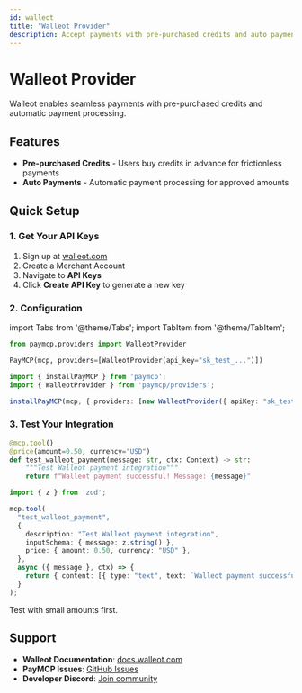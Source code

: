 ```yaml
---
id: walleot
title: "Walleot Provider"
description: Accept payments with pre-purchased credits and auto payments using Walleot
---
```


# Walleot Provider

Walleot enables seamless payments with pre-purchased credits and automatic payment processing.

## Features

- **Pre-purchased Credits** - Users buy credits in advance for frictionless payments
- **Auto Payments** - Automatic payment processing for approved amounts

## Quick Setup

### 1. Get Your API Keys

1. Sign up at [walleot.com](https://walleot.com)
2. Create a Merchant Account
3. Navigate to **API Keys**
4. Click **Create API Key** to generate a new key

### 2. Configuration

import Tabs from '@theme/Tabs';
import TabItem from '@theme/TabItem';

<Tabs>
<TabItem value="python" label="Python">

```python
from paymcp.providers import WalleotProvider

PayMCP(mcp, providers=[WalleotProvider(api_key="sk_test_...")])
```

</TabItem>
<TabItem value="typescript" label="TypeScript">

```typescript
import { installPayMCP } from 'paymcp';
import { WalleotProvider } from 'paymcp/providers';

installPayMCP(mcp, { providers: [new WalleotProvider({ apiKey: "sk_test_..." })] });
```

</TabItem>
</Tabs>

### 3. Test Your Integration

<Tabs>
<TabItem value="python" label="Python">

```python
@mcp.tool()
@price(amount=0.50, currency="USD")
def test_walleot_payment(message: str, ctx: Context) -> str:
    """Test Walleot payment integration"""
    return f"Walleot payment successful! Message: {message}"
```

</TabItem>
<TabItem value="typescript" label="TypeScript">

```typescript
import { z } from 'zod';

mcp.tool(
  "test_walleot_payment",
  {
    description: "Test Walleot payment integration",
    inputSchema: { message: z.string() },
    price: { amount: 0.50, currency: "USD" },
  },
  async ({ message }, ctx) => {
    return { content: [{ type: "text", text: `Walleot payment successful! Message: ${message}` }] };
  }
);
```

</TabItem>
</Tabs>

Test with small amounts first.

## Support

- **Walleot Documentation**: [docs.walleot.com](https://docs.walleot.com)
- **PayMCP Issues**: [GitHub Issues](https://github.com/PayMCP/paymcp/issues)
- **Developer Discord**: [Join community](https://discord.gg/walleot)
